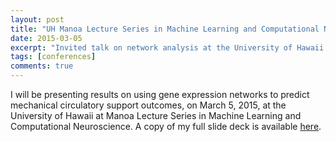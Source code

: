 ```yaml
---
layout: post
title: "UH Manoa Lecture Series in Machine Learning and Computational Neuroscience"
date: 2015-03-05
excerpt: "Invited talk on network analysis at the University of Hawaii at Manoa Lecture Series in Machine Learning and Computational Neuroscience."
tags: [conferences]
comments: true
---
```


I will be presenting results on using gene expression networks to predict mechanical circulatory support outcomes, on March 5, 2015, at the University of Hawaii at Manoa Lecture Series in Machine Learning and Computational Neuroscience. A copy of my full slide deck is available [here](https://drive.google.com/open?id=1vqbvuoytVa8-ecyX158ssOnvzKlJ81pL).


